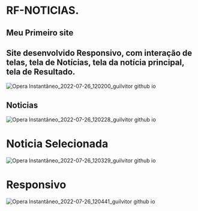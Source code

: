 # RF-NOTICIAS.
## Meu Primeiro site

## Site desenvolvido Responsivo, com interação de telas, tela de Notícias, tela da notícia principal, tela de Resultado.

![Opera Instantâneo_2022-07-26_120200_guilvitor github io](https://user-images.githubusercontent.com/109220774/181041807-d50b2ed8-a579-425b-a73e-ec9e0cfa9cf5.png)

## Noticias
![Opera Instantâneo_2022-07-26_120228_guilvitor github io](https://user-images.githubusercontent.com/109220774/181041933-b63b2543-2a42-494a-9372-013e41a38d68.png)

# Noticia Selecionada
![Opera Instantâneo_2022-07-26_120329_guilvitor github io](https://user-images.githubusercontent.com/109220774/181042142-6ea8f5fd-37cb-435b-809f-b9ba89d1ce48.png)

# Responsivo

![Opera Instantâneo_2022-07-26_120441_guilvitor github io](https://user-images.githubusercontent.com/109220774/181042269-878d5827-46ff-4486-b629-53ac313fe1b8.png)

